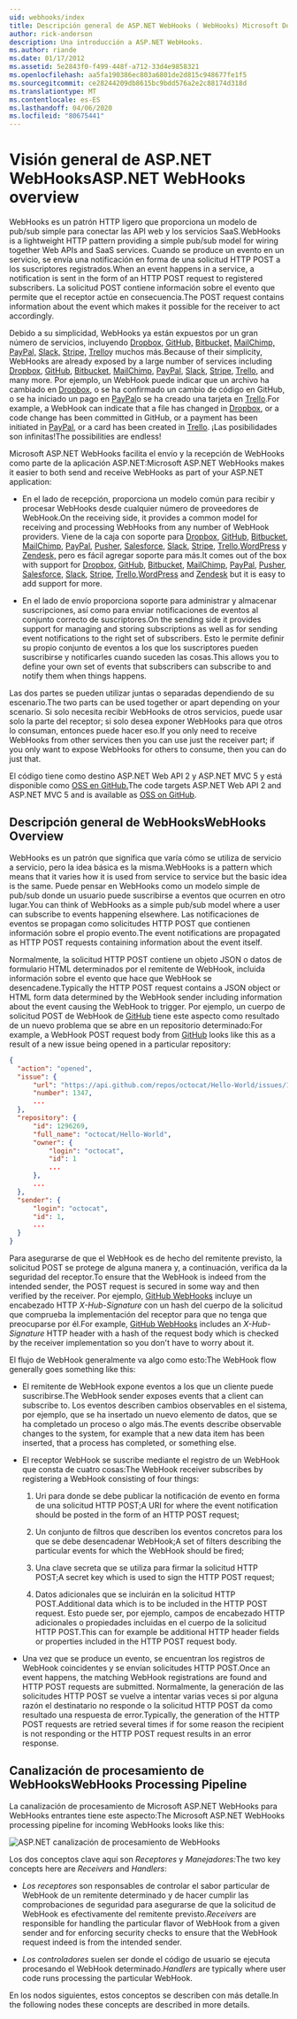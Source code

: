 ```yaml
---
uid: webhooks/index
title: Descripción general de ASP.NET WebHooks ( WebHooks) Microsoft Docs
author: rick-anderson
description: Una introducción a ASP.NET WebHooks.
ms.author: riande
ms.date: 01/17/2012
ms.assetid: 5e2843f0-f499-448f-a712-33d4e9858321
ms.openlocfilehash: aa5fa190386ec803a6801de2d815c948677fe1f5
ms.sourcegitcommit: ce28244209db8615bc9bdd576a2e2c88174d318d
ms.translationtype: MT
ms.contentlocale: es-ES
ms.lasthandoff: 04/06/2020
ms.locfileid: "80675441"
---
```

# <a name="aspnet-webhooks-overview"></a><span data-ttu-id="0a064-103">Visión general de ASP.NET WebHooks</span><span class="sxs-lookup"><span data-stu-id="0a064-103">ASP.NET WebHooks overview</span></span>

<span data-ttu-id="0a064-104">WebHooks es un patrón HTTP ligero que proporciona un modelo de pub/sub simple para conectar las API web y los servicios SaaS.</span><span class="sxs-lookup"><span data-stu-id="0a064-104">WebHooks is a lightweight HTTP pattern providing a simple pub/sub model for wiring together Web APIs and SaaS services.</span></span> <span data-ttu-id="0a064-105">Cuando se produce un evento en un servicio, se envía una notificación en forma de una solicitud HTTP POST a los suscriptores registrados.</span><span class="sxs-lookup"><span data-stu-id="0a064-105">When an event happens in a service, a notification is sent in the form of an HTTP POST request to registered subscribers.</span></span> <span data-ttu-id="0a064-106">La solicitud POST contiene información sobre el evento que permite que el receptor actúe en consecuencia.</span><span class="sxs-lookup"><span data-stu-id="0a064-106">The POST request contains information about the event which makes it possible for the receiver to act accordingly.</span></span>

<span data-ttu-id="0a064-107">Debido a su simplicidad, WebHooks ya están expuestos por un gran número de servicios, incluyendo [Dropbox,](http://dropbox.com/) [GitHub,](https://www.github.com/) [Bitbucket,](https://bitbucket.org/) [MailChimp,](http://www.mailchimp.com/) [PayPal,](http://www.paypal.com/) [Slack,](http://www.slack.com) [Stripe,](http://www.stripe.com) [Trello](http://www.trello.com/)y muchos más.</span><span class="sxs-lookup"><span data-stu-id="0a064-107">Because of their simplicity, WebHooks are already exposed by a large number of services including [Dropbox](http://dropbox.com/), [GitHub](https://www.github.com/), [Bitbucket](https://bitbucket.org/), [MailChimp](http://www.mailchimp.com/), [PayPal](http://www.paypal.com/), [Slack](http://www.slack.com), [Stripe](http://www.stripe.com), [Trello](http://www.trello.com/), and many more.</span></span> <span data-ttu-id="0a064-108">Por ejemplo, un WebHook puede indicar que un archivo ha cambiado en [Dropbox](http://dropbox.com/), o se ha confirmado un cambio de código en GitHub, o se ha iniciado un pago en [PayPal](http://www.paypal.com/)o se ha creado una tarjeta en [Trello](http://www.trello.com/).</span><span class="sxs-lookup"><span data-stu-id="0a064-108">For example, a WebHook can indicate that a file has changed in [Dropbox](http://dropbox.com/), or a code change has been committed in GitHub, or a payment has been initiated in [PayPal](http://www.paypal.com/), or a card has been created in [Trello](http://www.trello.com/).</span></span> <span data-ttu-id="0a064-109">¡Las posibilidades son infinitas!</span><span class="sxs-lookup"><span data-stu-id="0a064-109">The possibilities are endless!</span></span>

<span data-ttu-id="0a064-110">Microsoft ASP.NET WebHooks facilita el envío y la recepción de WebHooks como parte de la aplicación ASP.NET:</span><span class="sxs-lookup"><span data-stu-id="0a064-110">Microsoft ASP.NET WebHooks makes it easier to both send and receive WebHooks as part of your ASP.NET application:</span></span>

* <span data-ttu-id="0a064-111">En el lado de recepción, proporciona un modelo común para recibir y procesar WebHooks desde cualquier número de proveedores de WebHook.</span><span class="sxs-lookup"><span data-stu-id="0a064-111">On the receiving side, it provides a common model for receiving and processing WebHooks from any number of WebHook providers.</span></span> <span data-ttu-id="0a064-112">Viene de la caja con soporte para [Dropbox](http://dropbox.com/), [GitHub](https://www.github.com/), [Bitbucket](https://bitbucket.org/), [MailChimp](http://www.mailchimp.com/), [PayPal](http://www.paypal.com/), [Pusher](http://www.pusher.com), [Salesforce](http://www.salesforce.com), [Slack](http://www.slack.com), [Stripe](http://www.stripe.com), [Trello](http://www.trello.com/),[WordPress](http://www.wordpress.com) y [Zendesk,](https://www.zendesk.com/) pero es fácil agregar soporte para más.</span><span class="sxs-lookup"><span data-stu-id="0a064-112">It comes out of the box with support for [Dropbox](http://dropbox.com/), [GitHub](https://www.github.com/), [Bitbucket](https://bitbucket.org/), [MailChimp](http://www.mailchimp.com/), [PayPal](http://www.paypal.com/), [Pusher](http://www.pusher.com), [Salesforce](http://www.salesforce.com), [Slack](http://www.slack.com), [Stripe](http://www.stripe.com), [Trello](http://www.trello.com/),[WordPress](http://www.wordpress.com) and [Zendesk](https://www.zendesk.com/) but it is easy to add support for more.</span></span>

* <span data-ttu-id="0a064-113">En el lado de envío proporciona soporte para administrar y almacenar suscripciones, así como para enviar notificaciones de eventos al conjunto correcto de suscriptores.</span><span class="sxs-lookup"><span data-stu-id="0a064-113">On the sending side it provides support for managing and storing subscriptions as well as for sending event notifications to the right set of subscribers.</span></span> <span data-ttu-id="0a064-114">Esto le permite definir su propio conjunto de eventos a los que los suscriptores pueden suscribirse y notificarles cuando suceden las cosas.</span><span class="sxs-lookup"><span data-stu-id="0a064-114">This allows you to define your own set of events that subscribers can subscribe to and notify them when things happens.</span></span>

<span data-ttu-id="0a064-115">Las dos partes se pueden utilizar juntas o separadas dependiendo de su escenario.</span><span class="sxs-lookup"><span data-stu-id="0a064-115">The two parts can be used together or apart depending on your scenario.</span></span> <span data-ttu-id="0a064-116">Si solo necesita recibir WebHooks de otros servicios, puede usar solo la parte del receptor; si solo desea exponer WebHooks para que otros lo consuman, entonces puede hacer eso.</span><span class="sxs-lookup"><span data-stu-id="0a064-116">If you only need to receive WebHooks from other services then you can use just the receiver part; if you only want to expose WebHooks for others to consume, then you can do just that.</span></span>

<span data-ttu-id="0a064-117">El código tiene como destino ASP.NET Web API 2 y ASP.NET MVC 5 y está disponible como [OSS en GitHub.](https://github.com/aspnet/WebHooks)</span><span class="sxs-lookup"><span data-stu-id="0a064-117">The code targets ASP.NET Web API 2 and ASP.NET MVC 5 and is available as [OSS on GitHub](https://github.com/aspnet/WebHooks).</span></span>

## <a name="webhooks-overview"></a><span data-ttu-id="0a064-118">Descripción general de WebHooks</span><span class="sxs-lookup"><span data-stu-id="0a064-118">WebHooks Overview</span></span>

<span data-ttu-id="0a064-119">WebHooks es un patrón que significa que varía cómo se utiliza de servicio a servicio, pero la idea básica es la misma.</span><span class="sxs-lookup"><span data-stu-id="0a064-119">WebHooks is a pattern which means that it varies how it is used from service to service but the basic idea is the same.</span></span> <span data-ttu-id="0a064-120">Puede pensar en WebHooks como un modelo simple de pub/sub donde un usuario puede suscribirse a eventos que ocurren en otro lugar.</span><span class="sxs-lookup"><span data-stu-id="0a064-120">You can think of WebHooks as a simple pub/sub model where a user can subscribe to events happening elsewhere.</span></span> <span data-ttu-id="0a064-121">Las notificaciones de eventos se propagan como solicitudes HTTP POST que contienen información sobre el propio evento.</span><span class="sxs-lookup"><span data-stu-id="0a064-121">The event notifications are propagated as HTTP POST requests containing information about the event itself.</span></span>

<span data-ttu-id="0a064-122">Normalmente, la solicitud HTTP POST contiene un objeto JSON o datos de formulario HTML determinados por el remitente de WebHook, incluida información sobre el evento que hace que WebHook se desencadene.</span><span class="sxs-lookup"><span data-stu-id="0a064-122">Typically the HTTP POST request contains a JSON object or HTML form data determined by the WebHook sender including information about the event causing the WebHook to trigger.</span></span> <span data-ttu-id="0a064-123">Por ejemplo, un cuerpo de solicitud POST de WebHook de [GitHub](https://www.github.com/) tiene este aspecto como resultado de un nuevo problema que se abre en un repositorio determinado:</span><span class="sxs-lookup"><span data-stu-id="0a064-123">For example, a WebHook POST request body from [GitHub](https://www.github.com/) looks like this as a result of a new issue being opened in a particular repository:</span></span>

```json
{
  "action": "opened",
  "issue": {
      "url": "https://api.github.com/repos/octocat/Hello-World/issues/1347",
      "number": 1347,
      ...
  },
  "repository": {
      "id": 1296269,
      "full_name": "octocat/Hello-World",
      "owner": {
          "login": "octocat",
          "id": 1
          ...
      },
      ...
  },
  "sender": {
      "login": "octocat",
      "id": 1,
      ...
  }
}
```

<span data-ttu-id="0a064-124">Para asegurarse de que el WebHook es de hecho del remitente previsto, la solicitud POST se protege de alguna manera y, a continuación, verifica da la seguridad del receptor.</span><span class="sxs-lookup"><span data-stu-id="0a064-124">To ensure that the WebHook is indeed from the intended sender, the POST request is secured in some way and then verified by the receiver.</span></span> <span data-ttu-id="0a064-125">Por ejemplo, [GitHub WebHooks](https://developer.github.com/webhooks/) incluye un encabezado HTTP *X-Hub-Signature* con un hash del cuerpo de la solicitud que comprueba la implementación del receptor para que no tenga que preocuparse por él.</span><span class="sxs-lookup"><span data-stu-id="0a064-125">For example, [GitHub WebHooks](https://developer.github.com/webhooks/) includes an *X-Hub-Signature* HTTP header with a hash of the request body which is checked by the receiver implementation so you don't have to worry about it.</span></span>

<span data-ttu-id="0a064-126">El flujo de WebHook generalmente va algo como esto:</span><span class="sxs-lookup"><span data-stu-id="0a064-126">The WebHook flow generally goes something like this:</span></span>

* <span data-ttu-id="0a064-127">El remitente de WebHook expone eventos a los que un cliente puede suscribirse.</span><span class="sxs-lookup"><span data-stu-id="0a064-127">The WebHook sender exposes events that a client can subscribe to.</span></span> <span data-ttu-id="0a064-128">Los eventos describen cambios observables en el sistema, por ejemplo, que se ha insertado un nuevo elemento de datos, que se ha completado un proceso o algo más.</span><span class="sxs-lookup"><span data-stu-id="0a064-128">The events describe observable changes to the system, for example that a new data item has been inserted, that a process has completed, or something else.</span></span>

* <span data-ttu-id="0a064-129">El receptor WebHook se suscribe mediante el registro de un WebHook que consta de cuatro cosas:</span><span class="sxs-lookup"><span data-stu-id="0a064-129">The WebHook receiver subscribes by registering a WebHook consisting of four things:</span></span>

     1. <span data-ttu-id="0a064-130">Uri para donde se debe publicar la notificación de evento en forma de una solicitud HTTP POST;</span><span class="sxs-lookup"><span data-stu-id="0a064-130">A URI for where the event notification should be posted in the form of an HTTP POST request;</span></span>

     2. <span data-ttu-id="0a064-131">Un conjunto de filtros que describen los eventos concretos para los que se debe desencadenar WebHook;</span><span class="sxs-lookup"><span data-stu-id="0a064-131">A set of filters describing the particular events for which the WebHook should be fired;</span></span>

     3. <span data-ttu-id="0a064-132">Una clave secreta que se utiliza para firmar la solicitud HTTP POST;</span><span class="sxs-lookup"><span data-stu-id="0a064-132">A secret key which is used to sign the HTTP POST request;</span></span>

     4. <span data-ttu-id="0a064-133">Datos adicionales que se incluirán en la solicitud HTTP POST.</span><span class="sxs-lookup"><span data-stu-id="0a064-133">Additional data which is to be included in the HTTP POST request.</span></span> <span data-ttu-id="0a064-134">Esto puede ser, por ejemplo, campos de encabezado HTTP adicionales o propiedades incluidas en el cuerpo de la solicitud HTTP POST.</span><span class="sxs-lookup"><span data-stu-id="0a064-134">This can for example be additional HTTP header fields or properties included in the HTTP POST request body.</span></span>

* <span data-ttu-id="0a064-135">Una vez que se produce un evento, se encuentran los registros de WebHook coincidentes y se envían solicitudes HTTP POST.</span><span class="sxs-lookup"><span data-stu-id="0a064-135">Once an event happens, the matching WebHook registrations are found and HTTP POST requests are submitted.</span></span> <span data-ttu-id="0a064-136">Normalmente, la generación de las solicitudes HTTP POST se vuelve a intentar varias veces si por alguna razón el destinatario no responde o la solicitud HTTP POST da como resultado una respuesta de error.</span><span class="sxs-lookup"><span data-stu-id="0a064-136">Typically, the generation of the HTTP POST requests are retried several times if for some reason the recipient is not responding or the HTTP POST request results in an error response.</span></span>

## <a name="webhooks-processing-pipeline"></a><span data-ttu-id="0a064-137">Canalización de procesamiento de WebHooks</span><span class="sxs-lookup"><span data-stu-id="0a064-137">WebHooks Processing Pipeline</span></span>

<span data-ttu-id="0a064-138">La canalización de procesamiento de Microsoft ASP.NET WebHooks para WebHooks entrantes tiene este aspecto:</span><span class="sxs-lookup"><span data-stu-id="0a064-138">The Microsoft ASP.NET WebHooks processing pipeline for incoming WebHooks looks like this:</span></span>

![ASP.NET canalización de procesamiento de WebHooks](_static/WebHookReceivers.png)

<span data-ttu-id="0a064-140">Los dos conceptos clave aquí son *Receptores* y *Manejadores:*</span><span class="sxs-lookup"><span data-stu-id="0a064-140">The two key concepts here are *Receivers* and *Handlers*:</span></span>

* <span data-ttu-id="0a064-141">*Los receptores* son responsables de controlar el sabor particular de WebHook de un remitente determinado y de hacer cumplir las comprobaciones de seguridad para asegurarse de que la solicitud de WebHook es efectivamente del remitente previsto.</span><span class="sxs-lookup"><span data-stu-id="0a064-141">*Receivers* are responsible for handling the particular flavor of WebHook from a given sender and for enforcing security checks to ensure that the WebHook request indeed is from the intended sender.</span></span>

* <span data-ttu-id="0a064-142">*Los controladores* suelen ser donde el código de usuario se ejecuta procesando el WebHook determinado.</span><span class="sxs-lookup"><span data-stu-id="0a064-142">*Handlers* are typically where user code runs processing the particular WebHook.</span></span>

<span data-ttu-id="0a064-143">En los nodos siguientes, estos conceptos se describen con más detalle.</span><span class="sxs-lookup"><span data-stu-id="0a064-143">In the following nodes these concepts are described in more details.</span></span>
